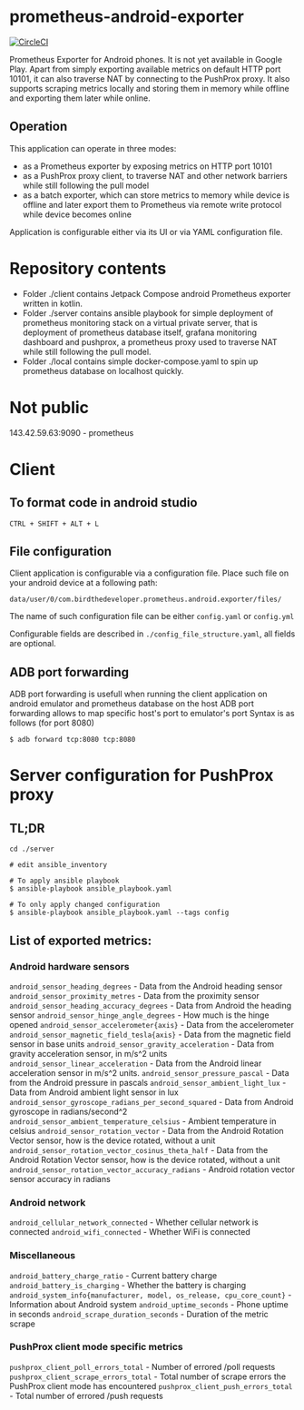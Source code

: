 # prometheus-android-exporter

[![CircleCI](https://dl.circleci.com/status-badge/img/gh/birdthedeveloper/prometheus-android-exporter/tree/master.svg?style=svg&circle-token=6a31d132a46fd4e7cf04dd49ef390f1776e38cfc)](https://dl.circleci.com/status-badge/redirect/gh/birdthedeveloper/prometheus-android-exporter/tree/master)

Prometheus Exporter for Android phones. It is not yet available in Google Play. 
Apart from simply exporting available metrics on default HTTP port 10101, it can also traverse NAT
by connecting to the PushProx proxy.
It also supports scraping metrics locally and storing them in memory while offline and
exporting them later while online.

## Operation
This application can operate in three modes:
- as a Prometheus exporter by exposing metrics on HTTP port 10101
- as a PushProx proxy client, to traverse NAT and other network barriers while still following
    the pull model
- as a batch exporter, which can store metrics to memory while device is offline and later export
    them to Prometheus via remote write protocol while device becomes online

Application is configurable either via its UI or via YAML configuration file.

# Repository contents
- Folder ./client contains Jetpack Compose android Prometheus exporter written in kotlin.
- Folder ./server contains ansible playbook for simple deployment of prometheus monitoring stack
    on a virtual private server, that is deployment of prometheus database itself, grafana
    monitoring dashboard and pushprox, a prometheus proxy used to traverse NAT while still following
    the pull model.
- Folder ./local contains simple docker-compose.yaml to spin up prometheus database on localhost
    quickly.

# Not public
143.42.59.63:9090 - prometheus

# Client

## To format code in android studio
```
CTRL + SHIFT + ALT + L
```

## File configuration
Client application is configurable via a configuration file.
Place such file on your android device at a following path:
```
data/user/0/com.birdthedeveloper.prometheus.android.exporter/files/
```
The name of such configuration file can be either `config.yaml` or `config.yml`

Configurable fields are described in `./config_file_structure.yaml`, all
fields are optional.

## ADB port forwarding
ADB port forwarding is usefull when running the client application 
on android emulator and prometheus database on the host
ADB port forwarding allows to map specific host's port to emulator's port
Syntax is as follows (for port 8080)
```
$ adb forward tcp:8080 tcp:8080
```

# Server configuration for PushProx proxy

## TL;DR
```
cd ./server

# edit ansible_inventory

# To apply ansible playbook
$ ansible-playbook ansible_playbook.yaml

# To only apply changed configuration
$ ansible-playbook ansible_playbook.yaml --tags config
``` 

## List of exported metrics:

### Android hardware sensors
`android_sensor_heading_degrees` - Data from the Android heading sensor
`android_sensor_proximity_metres` - Data from the proximity sensor
`android_sensor_heading_accuracy_degrees` - Data from Android the heading sensor
`android_sensor_hinge_angle_degrees` - How much is the hinge opened
`android_sensor_accelerometer{axis}` - Data from the accelerometer
`android_sensor_magnetic_field_tesla{axis}` - Data from the magnetic field sensor in base units
`android_sensor_gravity_acceleration` - Data from gravity acceleration sensor, in m/s^2 units
`android_sensor_linear_acceleration` - Data from the Android linear acceleration sensor in m/s^2 units.
`android_sensor_pressure_pascal` - Data from the Android pressure in pascals
`android_sensor_ambient_light_lux` - Data from Android ambient light sensor in lux
`android_sensor_gyroscope_radians_per_second_squared` - Data from Android gyroscope in radians/second^2
`android_sensor_ambient_temperature_celsius` - Ambient temperature in celsius
`android_sensor_rotation_vector` - Data from the Android Rotation Vector sensor, how is the device rotated, without a unit
`android_sensor_rotation_vector_cosinus_theta_half` - Data from the Android Rotation Vector sensor, how is the device rotated, without a unit
`android_sensor_rotation_vector_accuracy_radians` - Android rotation vector sensor accuracy in radians

### Android network
`android_cellular_network_connected` - Whether cellular network is connected
`android_wifi_connected` - Whether WiFi is connected

### Miscellaneous
`android_battery_charge_ratio` - Current battery charge
`android_battery_is_charging` - Whether the battery is charging
`android_system_info{manufacturer, model, os_release, cpu_core_count}` - Information about Android system
`android_uptime_seconds` - Phone uptime in seconds
`android_scrape_duration_seconds` - Duration of the metric scrape

### PushProx client mode specific metrics
`pushprox_client_poll_errors_total` - Number of errored /poll requests
`pushprox_client_scrape_errors_total` - Total number of scrape errors the PushProx client mode has encountered
`pushprox_client_push_errors_total` - Total number of errored /push requests

